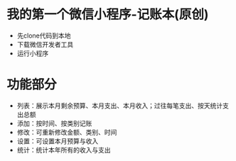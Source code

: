 # 我的第一个微信小程序-记账本(原创)

- 先clone代码到本地  
- 下载微信开发者工具  
- 运行小程序  

# 功能部分  
- 列表：展示本月剩余预算、本月支出、本月收入；过往每笔支出、按天统计支出总额
- 添加：按时间、按类别记账
- 修改：可重新修改金额、类别、时间
- 设置：可设置本月预算与收入
- 统计：统计本年所有的收入与支出

